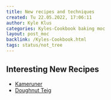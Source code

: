 ```yaml
---
title: New recipes and techniques
created: Tu 22.05.2022, 17:06:11
author: Kyle Klus
categories: Kyles-Cookbook baking moc
layout: post_moc
backlink: /Kyles-Cookbook.html
tags: status/not_tree
---
```


## Interesting New Recipes

- [Kameruner](http://www.holozaen.de/gekrempelte-krapfen-kameruner-rezept/)
- [Doughnut Teig](https://www.youtube.com/watch?v=DUaCTeNmY7o)
